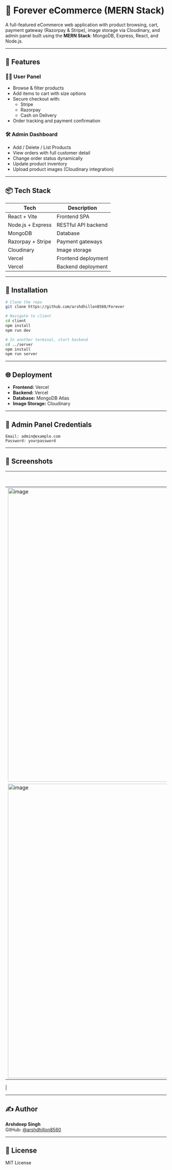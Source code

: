 # 🛒 Forever eCommerce (MERN Stack)

A full-featured eCommerce web application with product browsing, cart, payment gateway (Razorpay & Stripe), image storage via Cloudinary, and admin panel built using the **MERN Stack**: MongoDB, Express, React, and Node.js.

---

## 🚀 Features

### 🧑‍💻 User Panel
- Browse & filter products
- Add items to cart with size options
- Secure checkout with:
    - Stripe
    - Razorpay
    - Cash on Delivery
- Order tracking and payment confirmation

### 🛠 Admin Dashboard
- Add / Delete / List Products
- View orders with full customer detail
- Change order status dynamically
- Update product inventory
- Upload product images (Cloudinary integration)

---

## 📦 Tech Stack

| Tech                | Description                |
|---------------------|---------------------------|
| React + Vite        | Frontend SPA              |
| Node.js + Express   | RESTful API backend       |
| MongoDB             | Database                  |
| Razorpay + Stripe   | Payment gateways          |
| Cloudinary          | Image storage             |
| Vercel              | Frontend deployment       |
| Vercel              | Backend deployment        |

---

## 🧰 Installation

```bash
# Clone the repo
git clone https://github.com/arshdhillon8560/Forever

# Navigate to client
cd client
npm install
npm run dev

# In another terminal, start backend
cd ../server
npm install
npm run server
```

---

## 🌐 Deployment

- **Frontend:** Vercel
- **Backend:** Vercel
- **Database:** MongoDB Atlas
- **Image Storage:** Cloudinary

---

## 🔐 Admin Panel Credentials

```
Email: admin@example.com
Password: yourpassword
```

---

## 📸 Screenshots

| User View | Admin Panel |
|-----------|-------------|
|<img width="1903" height="916" alt="image" src="https://github.com/user-attachments/assets/9ff9f8a8-9705-4429-941a-506e1425926a" />
|<img width="1888" height="917" alt="image" src="https://github.com/user-attachments/assets/2309ac31-721f-4a06-8955-30ee2d41f42f" />
|

---

## ✍️ Author

**Arshdeep Singh**  
GitHub: [@arshdhillon8560](https://github.com/arshdhillon8560)

---

## 📄 License

MIT License
